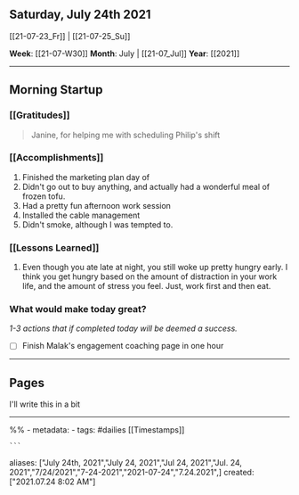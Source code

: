 ## Saturday, July 24th 2021
[[21-07-23_Fr]] | [[21-07-25_Su]] 

**Week**: [[21-07-W30]]
**Month**: July | [[21-07_Jul]]
**Year**: [[2021]]

----
## Morning Startup

### [[Gratitudes]]
> Janine, for helping me with scheduling Philip's shift

### [[Accomplishments]]
1. Finished the marketing plan day of
2. Didn't go out to buy anything, and actually had a wonderful meal of frozen tofu.
3. Had a pretty fun afternoon work session
4. Installed the cable management
5. Didn't smoke, although I was tempted to.

### [[Lessons Learned]]
1. Even though you ate late at night, you still woke up pretty hungry early. I think you get hungry based on the amount of distraction in your work life, and the amount of stress you feel. Just, work first and then eat.

### What would make today great?
*1-3 actions that if completed today will be deemed a success.*
- [ ]  Finish Malak's engagement coaching page in one hour

----
## Pages
I'll write this in a bit

----
%% - metadata:
	- tags: #dailies [[Timestamps]] 


	```
aliases: ["July 24th, 2021","July 24, 2021","Jul 24, 2021","Jul. 24, 2021","7/24/2021","7-24-2021","2021-07-24","7.24.2021",]
created: ["2021.07.24 8:02 AM"]
```